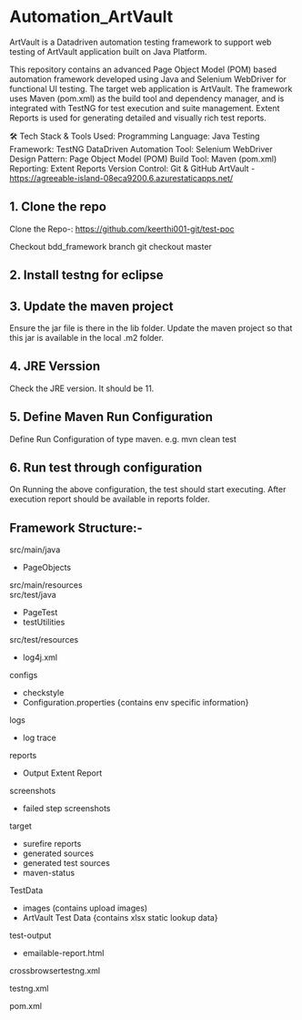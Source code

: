# Automation_ArtVault

ArtVault is a Datadriven automation testing framework to support web testing of ArtVault application built on Java Platform.

This repository contains an advanced Page Object Model (POM) based automation framework developed using Java and Selenium WebDriver for functional UI testing. The target web application is ArtVault.
The framework uses Maven (pom.xml) as the build tool and dependency manager, and is integrated with TestNG for test execution and suite management. Extent Reports is used for generating detailed and visually rich test reports. 

🛠️ Tech Stack & Tools Used: Programming Language: Java
Testing Framework: TestNG  DataDriven
Automation Tool: Selenium WebDriver
Design Pattern: Page Object Model (POM)
Build Tool: Maven (pom.xml)
Reporting: Extent Reports
Version Control: Git & GitHub
ArtVault - https://agreeable-island-08eca9200.6.azurestaticapps.net/

## 1. Clone the repo

Clone the Repo-: https://github.com/keerthi001-git/test-poc

Checkout bdd_framework branch
git checkout master

## 2. Install testng for eclipse

## 3. Update the maven project

Ensure the jar file is there in the lib folder. Update the maven project so that this jar is available in the local .m2 folder.

## 4. JRE Verssion

Check the JRE version. It should be 11.

## 5. Define Maven Run Configuration

  Define Run Configuration of type maven. 
  e.g. mvn clean test 

## 6. Run test through configuration

On Running the above configuration, the test should start executing. After execution report should be available in reports folder.

## Framework Structure:-

src/main/java      
   - PageObjects   	    
      
src/main/resources  
src/test/java   
- PageTest 
- testUtilities 
 
src/test/resources     
- log4j.xml

configs
- checkstyle
- Configuration.properties	{contains env specific information}

logs
- log trace

reports
- Output Extent Report
     
screenshots
- failed step screenshots
    
target      
 - surefire reports
 - generated sources
 - generated test sources
 - maven-status

TestData
 - images (contains upload images)	  
 - ArtVault Test Data	{contains xlsx static lookup data}   
	
test-output
 - emailable-report.html

crossbrowsertestng.xml

testng.xml

pom.xml
